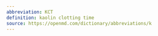 ```yaml
---
abbreviation: KCT
definition: kaolin clotting time
source: https://openmd.com/dictionary/abbreviations/k
---
```

